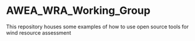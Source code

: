 # AWEA_WRA_Working_Group

This repository houses some examples of how to use open source tools for wind resource assessment
